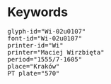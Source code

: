 # Keywords
<pre>
glyph-id="Wi-02u0107"
font-id="Wi-02u0107"
printer-id="Wi"
printer="Maciej Wirzbięta"
period="1555/7-1605"
place="Kraków"
PT plate="570"
</pre>
